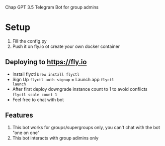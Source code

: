 Chap GPT 3.5 Telegram Bot for group admins

# Setup
1. Fill the config.py
2. Push it on fly.io ot create your own docker container

## Deploying to https://fly.io
- Install flyctl <code>brew install flyctl</code>
- Sign Up <code>flyctl auth signup</code>
= Launch app <code>flyctl launch</code>
- After first deploy downgrade instance count to 1 to avoid conflicts <code>flyctl scale count 1</code>
- Feel free to chat with bot

## Features
1. This bot works for groups/supergroups only, you can't chat with the bot "one on one"
2. This bot interacts with group adimins only
